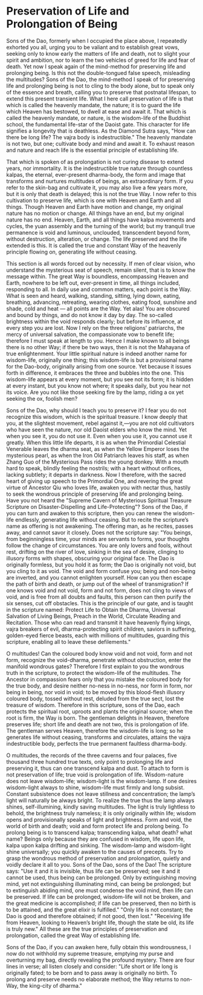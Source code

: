 # Preservation of Life and Prolongation of Being

Sons of the Dao, formerly when I occupied the place above, I repeatedly exhorted you all, urging you to be valiant and to establish great vows, seeking only to know early the matters of life and death, not to slight your spirit and ambition, nor to learn the two vehicles of greed for life and fear of death. Yet now I speak again of the mind-method for preserving life and prolonging being. Is this not the double-tongued false speech, misleading the multitudes? Sons of the Dao, the mind-method I speak of for preserving life and prolonging being is not to cling to the body alone, but to speak only of the essence and breath, calling you to preserve that postnatal lifespan, to extend this present transient life. What I here call preservation of life is that which is called the heavenly mandate, the nature; it is to guard the life which Heaven has bestowed, to dwell at ease and await it. That which is called the heavenly mandate, or nature, is the wisdom-life of the Buddhist school, the fundamental life-star of the Daoist gate. This character for life signifies a longevity that is deathless. As the Diamond Sutra says, "How can there be long life? The vajra body is indestructible." The heavenly mandate is not two, but one; cultivate body and mind and await it. To exhaust reason and nature and reach life is the essential principle of establishing life.

That which is spoken of as prolongation is not curing disease to extend years, nor immortality. It is the indestructible true nature through countless kalpas, the eternal, ever-present dharma-body, the form and image that transforms and nurtures multitudes of beings, an extraordinary form. If you refer to the skin-bag and cultivate it, you may also live a few years more, but it is only that death is delayed; this is not the true Way. I now refer to this cultivation to preserve life, which is one with Heaven and Earth and all things. Though Heaven and Earth have motion and change, my original nature has no motion or change. All things have an end, but my original nature has no end. Heaven, Earth, and all things have kalpa movements and cycles, the yuan assembly and the turning of the world; but my tranquil true permanence is void and luminous, unclouded, transcendent beyond form, without destruction, alteration, or change. The life preserved and the life extended is this. It is called the true and constant Way of the heavenly principle flowing on, generating life without ceasing.

This section is all words forced out by necessity. If men of clear vision, who understand the mysterious seat of speech, remain silent, that is to know the message within. The great Way is boundless, encompassing Heaven and Earth, nowhere to be left out, ever-present in time, all things included, responding to all. In daily use and common matters, each point is the Way. What is seen and heard, walking, standing, sitting, lying down, eating, breathing, advancing, retreating, wearing clothes, eating food, sunshine and shade, cold and heat — all points are the Way. Yet alas! You are obscured and bound by things, and do not know it day by day. The so-called brightness within the void responds clearly; but before its influence, at every step you are lost. Now I rely on the three religions' patriarchs, the mercy of universal salvation, the compassionate vow to benefit life; therefore I must speak at length to you. Hence I make known to all beings there is no other Way; if there be two ways, then it is not the Mahayana of true enlightenment. Your little spiritual nature is indeed another name for wisdom-life, originally one thing; this wisdom-life is but a provisional name for the Dao-body, originally arising from one source. Yet because it issues forth in difference, it embraces the three and bubbles into the one. This wisdom-life appears at every moment, but you see not its form; it is hidden at every instant, but you know not where; it speaks daily, but you hear not its voice. Are you not like those seeking fire by the lamp, riding a ox yet seeking the ox, foolish men?

Sons of the Dao, why should I teach you to preserve it? I fear you do not recognize this wisdom, which is the spiritual treasure. I know deeply that you, at the slightest movement, rebel against it,—you are not old cultivators who have seen the nature, nor old Daoist elders who know the mind. Yet when you see it, you do not use it. Even when you use it, you cannot use it greatly. When this little life departs, it is as when the Primordial Celestial Venerable leaves the dharma seat, as when the Yellow Emperor loses the mysterious pearl, as when the Iron Old Patriarch leaves his staff, as when Zhang Guo of the Mysterious Pass rides the young donkey. With a mouth hard to speak, blindly feeling the nostrils; with a heart without orifices, lacking subtlety; it departs in darkness. Now I therefore, with the sacred heart of giving up speech to the Primordial One, and revering the great virtue of Ancestor Qiu who loves life, awaken you with nectar thus, hastily to seek the wondrous principle of preserving life and prolonging being. Have you not heard the "Supreme Cavern of Mysterious Spiritual Treasure Scripture on Disaster-Dispelling and Life-Protecting"? Sons of the Dao, if you can turn and awaken to this scripture, then you can renew the wisdom-life endlessly, generating life without ceasing. But to recite the scripture’s name as offering is not awakening. The offering man, as he recites, passes away, and cannot savor it closely. Does not the scripture say: "You beings, from beginningless time, your minds are servants to forms, your thoughts follow the change of circumstances. You are only lovers and fools, without rest, drifting on the river of love, sinking in the sea of desire, clinging to illusory forms with shapes, obscuring your original face. The Dao is originally formless, but you hold it as form; the Dao is originally not void, but you cling to it as void. The void and form confuse you; being and non-being are inverted, and you cannot enlighten yourself. How can you then escape the path of birth and death, or jump out of the wheel of transmigration? If one knows void and not void, form and not form, does not cling to views of void, and is free from all doubts and faults, this person can then purify the six senses, cut off obstacles. This is the principle of our gate, and is taught in the scripture named: Protect Life to Obtain the Dharma, Universal Salvation of Living Beings, Preach in the World, Circulate Reading and Recitation. Those who can read and transmit it have heavenly flying kings, vajra breakers of evil, dharma-protecting spirit children, saviors in suffering, golden-eyed fierce beasts, each with millions of multitudes, guarding this scripture, enabling all to leave these defilements."

O multitudes! Can the coloured body know void and not void, form and not form, recognize the void-dharma, penetrate without obstruction, enter the manifold wondrous gates? Therefore I first explain to you the wondrous truth in the scripture, to protect the wisdom-life of the multitudes. The Ancestor in compassion fears only that you mistake the coloured body for the true body, and desire neither no-ness in no-ness, nor form in form, nor being in being, nor void in void; to be moved by this blood-flesh illusory coloured body, tossed without rest, deluded from the true sect, lost the treasure of wisdom. Therefore in this scripture, sons of the Dao, each protects the spiritual root, uproots and plants the original source; when the root is firm, the Way is born. The gentleman delights in Heaven, therefore preserves life; short life and death are not two, this is prolongation of life. The gentleman serves Heaven, therefore the wisdom-life is long; so he generates life without ceasing, transforms and circulates, attains the vajra indestructible body, perfects the true permanent faultless dharma-body.

O multitudes, the records of the three caverns and four palaces, five thousand three hundred true texts, only point to prolonging life and preserving it, thus can one transcend kalpa and dust. To attach to form is not preservation of life; true void is prolongation of life. Wisdom-nature does not leave wisdom-life; wisdom-light is the wisdom-lamp. If one desires wisdom-light always to shine, wisdom-life must firmly and long subsist. Constant subsistence does not leave stillness and concentration; the lamp’s light will naturally be always bright. To realize the true thus the lamp always shines, self-illumining, kindly saving multitudes. The light is truly lightless to behold, the brightness truly nameless; it is only originally within life; wisdom opens and provisionally speaks of light and brightness. Form and void, the world of birth and death; void and form protect life and prolong being. To prolong being is to transcend kalpa; transcending kalpa, what death? what name? Beings only because they are confused in wisdom, life upon life, kalpa upon kalpa drifting and sinking. The wisdom-lamp and wisdom-light shine universally; you quickly awaken to the causes of precepts. Try to grasp the wondrous method of preservation and prolongation, quietly and voidly declare it all to you. Sons of the Dao, sons of the Dao! The scripture says: "Use it and it is invisible, thus life can be preserved; see it and it cannot be used, thus being can be prolonged. Only by extinguishing moving mind, yet not extinguishing illuminating mind, can being be prolonged; but to extinguish abiding mind, one must condense the void mind, then life can be preserved. If life can be prolonged, wisdom-life will not be broken, and the great medicine is accomplished; if life can be preserved, then no birth is to be attained, and the great elixir is fulfilled." "Only life is not constant; the Dao is good and therefore obtained; if not good, then lost." "Receiving life from Heaven, looking to Heaven’s bright life, though the state be old, its life is truly new." All these are the true principles of preservation and prolongation, called the great Way of establishing life.

Sons of the Dao, if you can awaken here, fully obtain this wondrousness, I now do not withhold my supreme treasure, emptying my purse and overturning my bag, directly revealing the profound mystery. There are four lines in verse; all listen closely and consider: "Life short or life long is originally fated; to be born and to pass away is originally no birth. To prolong and preserve needs no elaborate method; the Way returns to non-Way, the king-city of dharma."
